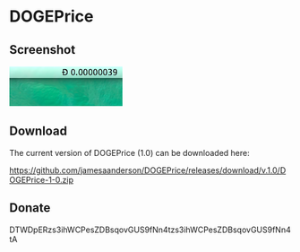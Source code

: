 # DOGEPrice

## Screenshot

![Screenshot](screenshot.png)

## Download

The current version of DOGEPrice (1.0) can be downloaded here:

https://github.com/jamesaanderson/DOGEPrice/releases/download/v.1.0/DOGEPrice-1-0.zip

## Donate

DTWDpERzs3ihWCPesZDBsqovGUS9fNn4tzs3ihWCPesZDBsqovGUS9fNn4tA
